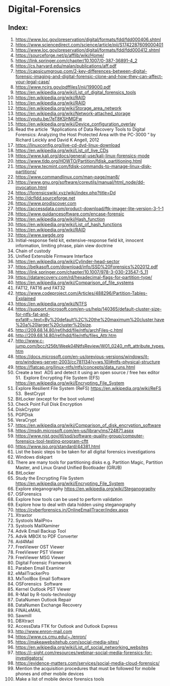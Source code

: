 # Digital-Forensics

## Index:

1. https://www.loc.gov/preservation/digital/formats/fdd/fdd000406.shtml
2. https://www.sciencedirect.com/science/article/pii/S1742287609000401
3. https://www.loc.gov/preservation/digital/formats/fdd/fdd000412.shtml
4. https://sourceforge.net/p/afflib/wiki/Home/
5. https://link.springer.com/chapter/10.1007/0-387-36891-4_2
6. https://cs.harvard.edu/malan/publications/aff.pdf
7. https://capsicumgroup.com/2-key-differences-between-digital-forensic-imaging-and-digital-forensic-clone-and-how-they-can-affect-your-legal-case/
8. https://www.ncjrs.gov/pdffiles1/nij/199000.pdf
9. https://en.wikipedia.org/wiki/List_of_digital_forensics_tools
10. https://en.wikipedia.org/wiki/RAID
11. https://en.wikipedia.org/wiki/RAID
12. https://en.wikipedia.org/wiki/Storage_area_network
13. https://en.wikipedia.org/wiki/Network-attached_storage
14. https://youtu.be/7eT8KSHMGFw
15. https://en.wikipedia.org/wiki/Device_configuration_overlay
16. Read the article  “Applications of Data Recovery Tools to Digital Forensics: Analyzing the Host Protected Area with the PC-3000 “ by  Richard Leickly and David K Angell, 2012
17. https://linuxconfig.org/live-cd-dvd-linux-download
18. https://en.wikipedia.org/wiki/List_of_live_CDs
19. https://www.kali.org/docs/general-use/kali-linux-forensics-mode
20. https://www.tldp.org/HOWTO/Partition/fdisk_partitioning.html
21. https://www.tecmint.com/fdisk-commands-to-manage-linux-disk-partitions/
22. https://www.commandlinux.com/man-page/man8/
23. https://www.gnu.org/software/coreutils/manual/html_node/dd-invocation.html
24. https://forensicswiki.xyz/wiki/index.php?title=Dd
25. http://dcfldd.sourceforge.net
26. https://www.prodiscover.com
27. https://accessdata.com/product-download/ftk-imager-lite-version-3-1-1
28. https://www.guidancesoftware.com/encase-forensic
29. https://en.wikipedia.org/wiki/Hash_function
30. https://en.wikipedia.org/wiki/List_of_hash_functions
31. https://en.wikipedia.org/wiki/RAID
32. https://www.swgde.org
33. Initial-response field kit, extensive-response field kit, innocent information, limiting phrase, plain view doctrine
34. Chain of custody
35. Unified Extensible Firmware Interface
36. https://en.wikipedia.org/wiki/Cylinder-head-sector
37. https://belkasoft.com/download/info/SSD%20Forensics%202012.pdf
38. https://link.springer.com/chapter/10.1007/978-3-030-23547-5_11
39. https://datarecovery.com/rd/hexadecimal-flags-for-partition-type/
40. https://en.wikipedia.org/wiki/Comparison_of_file_systems
41. FAT12, FAT16 and FAT32
42. https://www.codeproject.com/Articles/488296/Partition-Tables-Explained
43. https://en.wikipedia.org/wiki/NTFS
44. https://support.microsoft.com/en-us/help/140365/default-cluster-size-for-ntfs-fat-and-exfat#:~:text=By%20default%2C%20the%20maximum%20cluster,have%20a%20larger%20cluster%20size.
45. http://209.68.14.80/ref/hdd/file/ntfs/archFiles-c.html
46. http://209.68.14.80/ref/hdd/file/ntfs/files_Attr.htm
47. http://www.c-jump.com/bcc/t256t/Week04NtfsReview/W01_0240_mft_attribute_types.htm
48. https://docs.microsoft.com/en-us/previous-versions/windows/it-pro/windows-server-2003/cc781134(v=ws.10)#ntfs-physical-structure
49. https://flatcap.org/linux-ntfs/ntfs/concepts/data_runs.html
50. Create a text  ADS and detect it using an open source / free hex editor
51.  Explore Encrypting File System (EFS) https://en.wikipedia.org/wiki/Encrypting_File_System
52. Explore Resilient File System (ReFS) https://en.wikipedia.org/wiki/ReFS
53.  BestCrypt
54. BitLocker (except for the boot volume)
55. Check Point Full Disk Encryption
56. DiskCryptor
57. PGPDisk
58. VeraCrypt
59. https://en.wikipedia.org/wiki/Comparison_of_disk_encryption_software
60. https://msdn.microsoft.com/en-us/library/ms724871.aspx
61. https://www.nist.gov/itl/ssd/software-quality-group/computer-forensics-tool-testing-program-cftt
62. https://www.iso.org/standard/44381.html
63. List the basic steps to be taken for all digital forensics investigations
64. Windows diskpart
65. There are many tools for partitioning disks e.g. Partition Magic, Partition Master, and Linux Grand Unified Bootloader (GRUB)
66. BitLocker
67. Study the Encrypting File System https://en.wikipedia.org/wiki/Encrypting_File_System
68. Explore steganography https://en.wikipedia.org/wiki/Steganography
69. OSForensics
70. Explore how tools can be used to perform validation
71. Explore how to deal with data hidden using steganography
72. https://cyberforensics.in/OnlineEmailTracer/index.aspx
73. Xtraxtor
74. Systools MailPro+
75. Systools MailXaminer
76. Advik Email Backup Tool
77. Advik MBOX to PDF Converter
78. Aid4Mail
79. FreeViewer OST Viewer
80. FreeViewer PST Viewer
81. FreeViewer MSG Viewer
82. Digital Forensic Framework
83. Paraben Email Examiner
84. eMailTrackerPro 
85. MxToolBox Email Software
86. OSForensics  Software
87. Kernel Outlook PST Viewer
88. R-Mail by R-tools-technology
89. DataNumen Outlook Repair
90. DataNumen Exchange Recovery
91. FINALeMAIL 
92. Sawmill
93. DBXtract
94. AccessData FTK for Outlook and Outlook Express
95. http://www.enron-mail.com
96. https://www.cs.cmu.edu/~./enron/
97. https://makeawebsitehub.com/social-media-sites/
98. https://en.wikipedia.org/wiki/List_of_social_networking_websites
99. https://i-sight.com/resources/webinar-social-media-forensics-for-investigators/
100. https://evidence-matters.com/services/social-media-cloud-forensics/
101. Mention the acquisition procedures that must be followed for mobile phones and other mobile devices
102. Make a list of mobile device forensics tools
